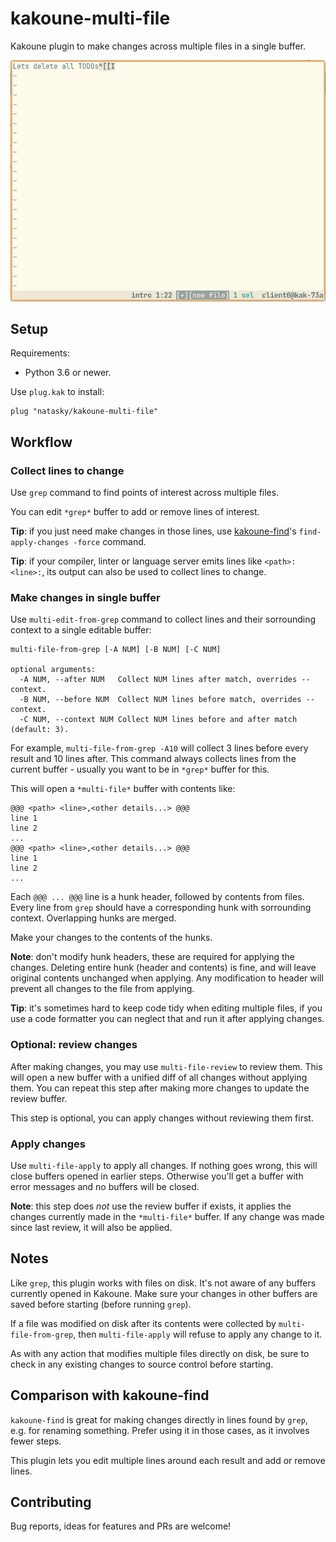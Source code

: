 # kakoune-multi-file

Kakoune plugin to make changes across multiple files in a single buffer.

![demo](./demo.gif)

## Setup

Requirements:

- Python 3.6 or newer.

Use `plug.kak` to install:

```
plug "natasky/kakoune-multi-file"
```

## Workflow

### Collect lines to change

Use `grep` command to find points of interest across multiple files.

You can edit `*grep*` buffer to add or remove lines of interest.

**Tip**: if you just need make changes in those lines, use
[kakoune-find](https://github.com/occivink/kakoune-find)'s
`find-apply-changes -force` command.

**Tip**: if your compiler, linter or language server emits lines like
`<path>:<line>:`, its output can also be used to collect lines to change.

### Make changes in single buffer

Use `multi-edit-from-grep` command to collect lines and their sorrounding
context to a single editable buffer:

```
multi-file-from-grep [-A NUM] [-B NUM] [-C NUM]

optional arguments:
  -A NUM, --after NUM   Collect NUM lines after match, overrides --context.
  -B NUM, --before NUM  Collect NUM lines before match, overrides --context.
  -C NUM, --context NUM Collect NUM lines before and after match (default: 3).
```

For example, `multi-file-from-grep -A10` will collect 3 lines before every
result and 10 lines after. This command always collects lines from the current
buffer - usually you want to be in `*grep*` buffer for this.

This will open a `*multi-file*` buffer with contents like:

```
@@@ <path> <line>,<other details...> @@@
line 1
line 2
...
@@@ <path> <line>,<other details...> @@@
line 1
line 2
...
```

Each `@@@ ... @@@` line is a hunk header, followed by contents from files. Every
line from `grep` should have a corresponding hunk with sorrounding context.
Overlapping hunks are merged.

Make your changes to the contents of the hunks.

**Note**: don't modify hunk headers, these are required for applying the
changes. Deleting entire hunk (header and contents) is fine, and will leave
original contents unchanged when applying. Any modification to header will
prevent all changes to the file from applying.

**Tip**: it's sometimes hard to keep code tidy when editing multiple files, if
you use a code formatter you can neglect that and run it after applying changes.

### Optional: review changes

After making changes, you may use `multi-file-review` to review them. This will
open a new buffer with a unified diff of all changes without applying them. You
can repeat this step after making more changes to update the review buffer.

This step is optional, you can apply changes without reviewing them first.

### Apply changes

Use `multi-file-apply` to apply all changes. If nothing goes wrong, this will
close buffers opened in earlier steps. Otherwise you'll get a buffer with error
messages and no buffers will be closed.

**Note**: this step does _not_ use the review buffer if exists, it applies the
changes currently made in the `*multi-file*` buffer. If any change was made
since last review, it will also be applied.

## Notes

Like `grep`, this plugin works with files on disk. It's not aware of any buffers
currently opened in Kakoune. Make sure your changes in other buffers are saved
before starting (before running `grep`).

If a file was modified on disk after its contents were collected by
`multi-file-from-grep`, then `multi-file-apply` will refuse to apply any change
to it.

As with any action that modifies multiple files directly on disk, be sure to
check in any existing changes to source control before starting.

## Comparison with kakoune-find

`kakoune-find` is great for making changes directly in lines found by `grep`,
e.g. for renaming something. Prefer using it in those cases, as it involves
fewer steps.

This plugin lets you edit multiple lines around each result and add or remove
lines.

## Contributing

Bug reports, ideas for features and PRs are welcome!
